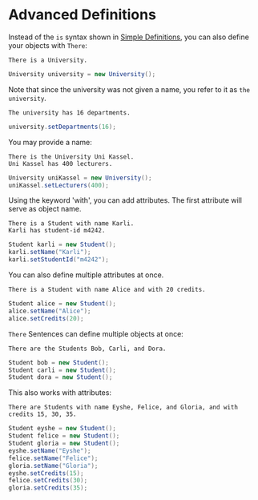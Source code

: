 # Advanced Definitions

Instead of the `is` syntax shown in [Simple Definitions](simple-definitions.md), you can also define your objects with `There`:

```scenario
There is a University.
```

```java
University university = new University();
```

Note that since the university was not given a name, you refer to it as `the university`.

```scenario
The university has 16 departments.
```

```java
university.setDepartments(16);
```

You may provide a name:

```scenario
There is the University Uni Kassel.
Uni Kassel has 400 lecturers.
```

```java
University uniKassel = new University();
uniKassel.setLecturers(400);
```

Using the keyword 'with', you can add attributes.
The first attribute will serve as object name.

```scenario
There is a Student with name Karli.
Karli has student-id m4242.
```

```java
Student karli = new Student();
karli.setName("Karli");
karli.setStudentId("m4242");
```

You can also define multiple attributes at once.

```scenario
There is a Student with name Alice and with 20 credits.
```

```java
Student alice = new Student();
alice.setName("Alice");
alice.setCredits(20);
```

`There` Sentences can define multiple objects at once:

```scenario
There are the Students Bob, Carli, and Dora.
```

```java
Student bob = new Student();
Student carli = new Student();
Student dora = new Student();
```

This also works with attributes:

```scenario
There are Students with name Eyshe, Felice, and Gloria, and with credits 15, 30, 35.
```

```java
Student eyshe = new Student();
Student felice = new Student();
Student gloria = new Student();
eyshe.setName("Eyshe");
felice.setName("Felice");
gloria.setName("Gloria");
eyshe.setCredits(15);
felice.setCredits(30);
gloria.setCredits(35);
```
